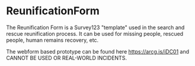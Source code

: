 # ReunificationForm
The Reunification Form is a Survey123 "template" used in the search and rescue reunification process. It can be used for missing people, rescued people, human remains recovery, etc.

The webform based prototype can be found here https://arcg.is/iDC01 and CANNOT BE USED OR REAL-WORLD INCIDENTS.
